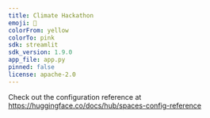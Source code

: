 ```yaml
---
title: Climate Hackathon
emoji: 👀
colorFrom: yellow
colorTo: pink
sdk: streamlit
sdk_version: 1.9.0
app_file: app.py
pinned: false
license: apache-2.0
---
```


Check out the configuration reference at https://huggingface.co/docs/hub/spaces-config-reference
